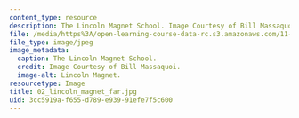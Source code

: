 ```yaml
---
content_type: resource
description: The Lincoln Magnet School. Image Courtesy of Bill Massaquoi.
file: /media/https%3A/open-learning-course-data-rc.s3.amazonaws.com/11-945-springfield-studio-fall-2005/3cc5919af655d789e93991efe7f5c600_02_lincoln_magnet_far.jpg
file_type: image/jpeg
image_metadata:
  caption: The Lincoln Magnet School.
  credit: Image Courtesy of Bill Massaquoi.
  image-alt: Lincoln Magnet.
resourcetype: Image
title: 02_lincoln_magnet_far.jpg
uid: 3cc5919a-f655-d789-e939-91efe7f5c600
---
```

